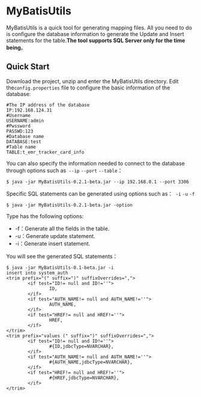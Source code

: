 # MyBatisUtils

MyBatisUtils is a quick tool for generating mapping files. All you need to do is configure the database information to generate the Update and Insert statements for the table.**The tool supports SQL Server only for the time being**。

## Quick Start

Download the project, unzip and enter the MyBatisUtils directory. Edit the`config.properties` file to configure the basic information of the database:

```properties
#The IP address of the database
IP:192.168.124.31 
#Username
USERNAME:admin
#Pwssword
PASSWD:123
#Database name
DATABASE:test
#Table name
TABLE:t_emr_tracker_card_info
```

You can also specify the information needed to connect to the database through options such as` --ip` `--port` `--table`：

```shell
$ java -jar MyBatisUtils-0.2.1-beta.jar --ip 192.168.0.1 --port 3306
```

Specific SQL statements can be generated using options such as：` -i` `-u` `-f`

```shell
$ java -jar MyBatisUtils-0.2.1-beta.jar -option
```

Type has the following options:

- -f：Generate all the fields in the table.
- -u：Generate update statement.
- -i：Generate insert statement.

You will see the generated SQL statements：

```shell
$ java -jar MyBatisUtils-0.1-beta.jar -i
insert into system_auth
<trim prefix="(" suffix=")" suffixOverrides=",">
        <if test="ID!= null and ID!=''">
                ID,
        </if>
        <if test="AUTH_NAME!= null and AUTH_NAME!=''">
                AUTH_NAME,
        </if>
        <if test="HREF!= null and HREF!=''">
                HREF,
        </if>
</trim>
<trim prefix="values (" suffix=")" suffixOverrides=",">
        <if test="ID!= null and ID!=''">
                #{ID,jdbcType=NVARCHAR},
        </if>
        <if test="AUTH_NAME!= null and AUTH_NAME!=''">
                #{AUTH_NAME,jdbcType=NVARCHAR},
        </if>
        <if test="HREF!= null and HREF!=''">
                #{HREF,jdbcType=NVARCHAR},
        </if>
</trim>
```

